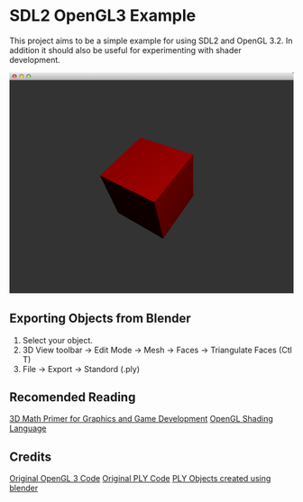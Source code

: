 SDL2 OpenGL3 Example
====================
This project aims to be a simple example for using SDL2 and OpenGL 3.2.  In
addition it should also be useful for experimenting with shader development.

![Alt text](https://github.com/hurricanerix/sdl2_opengl3/raw/master/resources/screenshot.png "Screenshot")

Exporting Objects from Blender
------------------------------
1. Select your object.
2. 3D View toolbar -> Edit Mode -> Mesh -> Faces -> Triangulate Faces (Ctl T)
3. File -> Export -> Standord (.ply)

Recomended Reading
------------------
[3D Math Primer for Graphics and Game Development](http://www.amazon.com/Primer-Graphics-Development-Wordware-Library/dp/1556229119/)
[OpenGL Shading Language](http://www.amazon.com/OpenGL-Shading-Language-Randi-Rost/dp/0321637631/)

Credits
-------
[Original OpenGL 3 Code](http://www.lighthouse3d.com/cg-topics/code-samples/opengl-3-3-glsl-1-5-sample/)
[Original PLY Code](http://w3.impa.br/~diego/software/rply/)
[PLY Objects created using blender](http://www.blender.org)
